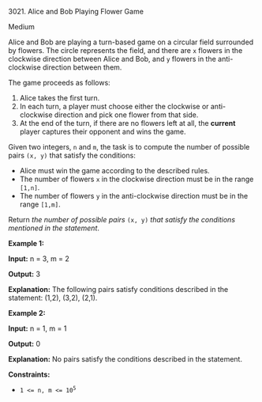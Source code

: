3021\. Alice and Bob Playing Flower Game

Medium

Alice and Bob are playing a turn-based game on a circular field surrounded by flowers. The circle represents the field, and there are `x` flowers in the clockwise direction between Alice and Bob, and `y` flowers in the anti-clockwise direction between them.

The game proceeds as follows:

1.  Alice takes the first turn.
2.  In each turn, a player must choose either the clockwise or anti-clockwise direction and pick one flower from that side.
3.  At the end of the turn, if there are no flowers left at all, the **current** player captures their opponent and wins the game.

Given two integers, `n` and `m`, the task is to compute the number of possible pairs `(x, y)` that satisfy the conditions:

*   Alice must win the game according to the described rules.
*   The number of flowers `x` in the clockwise direction must be in the range `[1,n]`.
*   The number of flowers `y` in the anti-clockwise direction must be in the range `[1,m]`.

Return _the number of possible pairs_ `(x, y)` _that satisfy the conditions mentioned in the statement_.

**Example 1:**

**Input:** n = 3, m = 2

**Output:** 3

**Explanation:** The following pairs satisfy conditions described in the statement: (1,2), (3,2), (2,1).

**Example 2:**

**Input:** n = 1, m = 1

**Output:** 0

**Explanation:** No pairs satisfy the conditions described in the statement.

**Constraints:**

*   <code>1 <= n, m <= 10<sup>5</sup></code>